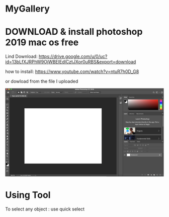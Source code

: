 # MyGallery

# DOWNLOAD & install photoshop 2019 mac os free
Lind Download: https://drive.google.com/u/0/uc?id=13bLfXJRPhW9OjWBEIEdlCztJXor0uRBS&export=download

how to install: https://www.youtube.com/watch?v=ntuR7h0D_G8

or dowload from the file I uploaded

<img src="https://github.com/sophearyrin-dev/PSD/blob/main/psd.png"/>

# Using Tool
To select any object : use quick select


